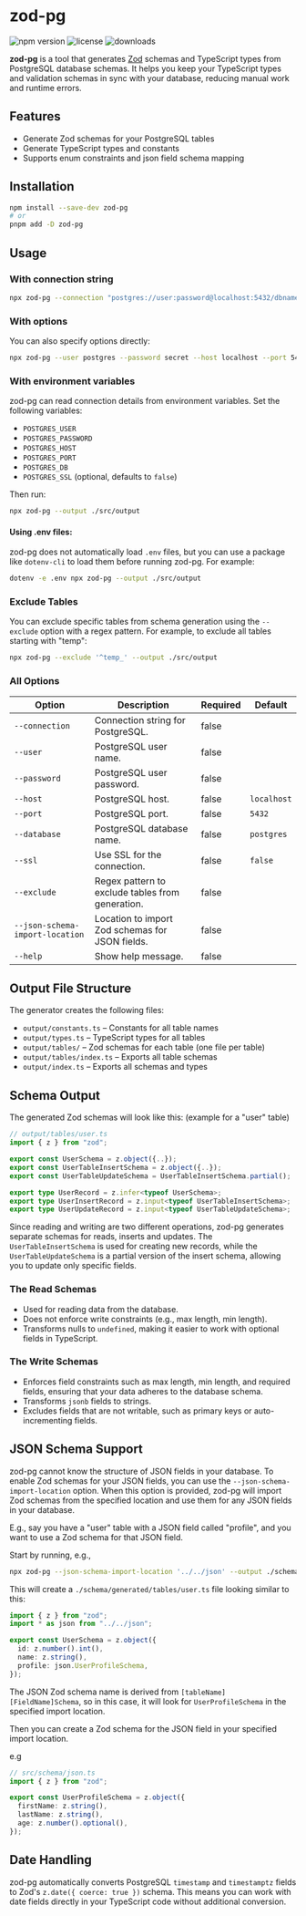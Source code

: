 # zod-pg

![npm version](https://img.shields.io/npm/v/zod-pg?style=flat-square)
![license](https://img.shields.io/npm/l/zod-pg?style=flat-square)
![downloads](https://img.shields.io/npm/dm/zod-pg?style=flat-square)

**zod-pg** is a tool that generates [Zod](https://github.com/colinhacks/zod) schemas and TypeScript types from PostgreSQL database schemas. It helps you keep your TypeScript types and validation schemas in sync with your database, reducing manual work and runtime errors.

## Features

- Generate Zod schemas for your PostgreSQL tables
- Generate TypeScript types and constants
- Supports enum constraints and json field schema mapping

## Installation

```sh
npm install --save-dev zod-pg
# or
pnpm add -D zod-pg
```

## Usage

### With connection string

```sh
npx zod-pg --connection "postgres://user:password@localhost:5432/dbname" --ssl --output ./src/output
```

### With options

You can also specify options directly:

```sh
npx zod-pg --user postgres --password secret --host localhost --port 5432 --database mydb --ssl --output ./src/output
```

### With environment variables

zod-pg can read connection details from environment variables. Set the following variables:

- `POSTGRES_USER`
- `POSTGRES_PASSWORD`
- `POSTGRES_HOST`
- `POSTGRES_PORT`
- `POSTGRES_DB`
- `POSTGRES_SSL` (optional, defaults to `false`)

Then run:

```sh
npx zod-pg --output ./src/output
```

#### Using .env files:

zod-pg does not automatically load `.env` files, but you can use a package like `dotenv-cli` to load them before running zod-pg. For example:

```sh
dotenv -e .env npx zod-pg --output ./src/output
```

### Exclude Tables

You can exclude specific tables from schema generation using the `--exclude` option with a regex pattern. For example, to exclude all tables starting with "temp":

```sh
npx zod-pg --exclude '^temp_' --output ./src/output
```

### All Options

| Option                          | Description                                      | Required | Default     |
| ------------------------------- | ------------------------------------------------ | -------- | ----------- |
| `--connection`                  | Connection string for PostgreSQL.                | false    |             |
| `--user`                        | PostgreSQL user name.                            | false    |             |
| `--password`                    | PostgreSQL user password.                        | false    |             |
| `--host`                        | PostgreSQL host.                                 | false    | `localhost` |
| `--port`                        | PostgreSQL port.                                 | false    | `5432`      |
| `--database`                    | PostgreSQL database name.                        | false    | `postgres`  |
| `--ssl`                         | Use SSL for the connection.                      | false    | `false`     |
| `--exclude`                     | Regex pattern to exclude tables from generation. | false    |             |
| `--json-schema-import-location` | Location to import Zod schemas for JSON fields.  | false    |             |
| `--help`                        | Show help message.                               | false    |             |

## Output File Structure

The generator creates the following files:

- `output/constants.ts` – Constants for all table names
- `output/types.ts` – TypeScript types for all tables
- `output/tables/` – Zod schemas for each table (one file per table)
- `output/tables/index.ts` – Exports all table schemas
- `output/index.ts` – Exports all schemas and types

## Schema Output

The generated Zod schemas will look like this: (example for a "user" table)

```ts
// output/tables/user.ts
import { z } from "zod";

export const UserSchema = z.object({..});
export const UserTableInsertSchema = z.object({..});
export const UserTableUpdateSchema = UserTableInsertSchema.partial();

export type UserRecord = z.infer<typeof UserSchema>;
export type UserInsertRecord = z.input<typeof UserTableInsertSchema>;
export type UserUpdateRecord = z.input<typeof UserTableUpdateSchema>;
```

Since reading and writing are two different operations, zod-pg generates separate schemas for reads, inserts and updates. The `UserTableInsertSchema` is used for creating new records, while the `UserTableUpdateSchema` is a partial version of the insert schema, allowing you to update only specific fields.

### The Read Schemas

- Used for reading data from the database.
- Does not enforce write constraints (e.g., max length, min length).
- Transforms nulls to `undefined`, making it easier to work with optional fields in TypeScript.

### The Write Schemas

- Enforces field constraints such as max length, min length, and required fields, ensuring that your data adheres to the database schema.
- Transforms `jsonb` fields to strings.
- Excludes fields that are not writable, such as primary keys or auto-incrementing fields.

## JSON Schema Support

zod-pg cannot know the structure of JSON fields in your database. To enable Zod schemas for your JSON fields, you can use the `--json-schema-import-location` option.
When this option is provided, zod-pg will import Zod schemas from the specified location and use them for any JSON fields in your database.

E.g., say you have a "user" table with a JSON field called "profile", and you want to use a Zod schema for that JSON field.

Start by running, e.g.,

```sh
npx zod-pg --json-schema-import-location '../../json' --output ./schema/generated
```

This will create a `./schema/generated/tables/user.ts` file looking similar to this:

```ts
import { z } from "zod";
import * as json from "../../json";

export const UserSchema = z.object({
  id: z.number().int(),
  name: z.string(),
  profile: json.UserProfileSchema,
});
```

The JSON Zod schema name is derived from `[tableName][FieldName]Schema`, so in this case, it will look for `UserProfileSchema` in the specified import location.

Then you can create a Zod schema for the JSON field in your specified import location.

e.g

```ts
// src/schema/json.ts
import { z } from "zod";

export const UserProfileSchema = z.object({
  firstName: z.string(),
  lastName: z.string(),
  age: z.number().optional(),
});
```

## Date Handling

zod-pg automatically converts PostgreSQL `timestamp` and `timestamptz` fields to Zod's `z.date({ coerce: true })` schema. This means you can work with date fields directly in your TypeScript code without additional conversion.
